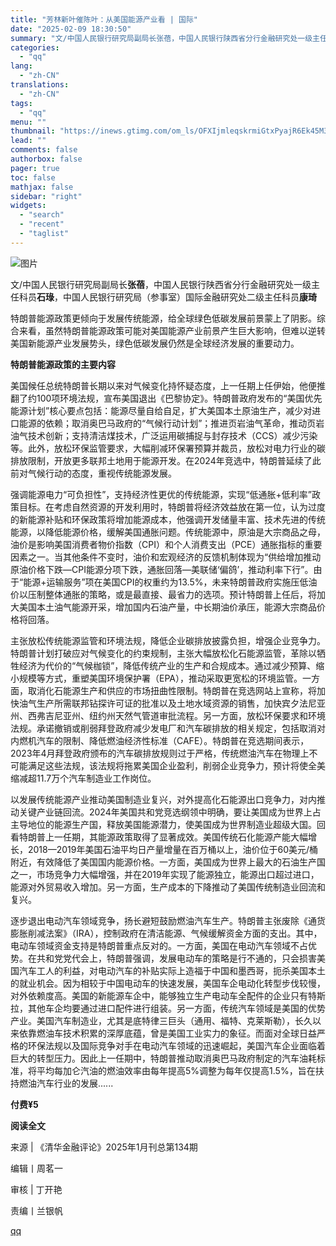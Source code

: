 ```yaml
---
title: "芳林新叶催陈叶：从美国能源产业看 | 国际"
date: "2025-02-09 18:30:50"
summary: "文/中国人民银行研究局副局长张蓓，中国人民银行陕西省分行金融研究处一级主任科员石琭，中国人民银行研究..."
categories:
  - "qq"
lang:
  - "zh-CN"
translations:
  - "zh-CN"
tags:
  - "qq"
menu: ""
thumbnail: "https://inews.gtimg.com/om_ls/OFXIjmleqskrmiGtxPyajR6Ek45M31L0zDCiEZyZrVfsIAA_640360/0"
lead: ""
comments: false
authorbox: false
pager: true
toc: false
mathjax: false
sidebar: "right"
widgets:
  - "search"
  - "recent"
  - "taglist"
---
```


![图片](https://inews.gtimg.com/om_bt/Otv-aqCljN4kUEvqtaAwqys1dgfTqykqoADEsgtR3f1acAA/641)

文/中国人民银行研究局副局长**张蓓**，中国人民银行陕西省分行金融研究处一级主任科员**石琭**，中国人民银行研究局（参事室）国际金融研究处二级主任科员**康琦**

特朗普能源政策更倾向于发展传统能源，给全球绿色低碳发展前景蒙上了阴影。综合来看，虽然特朗普能源政策可能对美国能源产业前景产生巨大影响，但难以逆转美国新能源产业发展势头，绿色低碳发展仍然是全球经济发展的重要动力。

**特朗普能源政策的主要内容**

  


美国候任总统特朗普长期以来对气候变化持怀疑态度，上一任期上任伊始，他便推翻了约100项环境法规，宣布美国退出《巴黎协定》。特朗普政府发布的“美国优先能源计划”核心要点包括：能源尽量自给自足，扩大美国本土原油生产，减少对进口能源的依赖；取消奥巴马政府的“气候行动计划”；推进页岩油气革命，推动页岩油气技术创新；支持清洁煤技术，广泛运用碳捕捉与封存技术（CCS）减少污染等。此外，放松环保监管要求，大幅削减环保署预算并裁员，放松对电力行业的碳排放限制，开放更多联邦土地用于能源开发。在2024年竞选中，特朗普延续了此前对气候行动的态度，重视传统能源发展。

  


强调能源电力“可负担性”，支持经济性更优的传统能源，实现“低通胀+低利率”政策目标。在考虑自然资源的开发利用时，特朗普将经济效益放在第一位，认为过度的新能源补贴和环保政策将增加能源成本，他强调开发储量丰富、技术先进的传统能源，以降低能源价格，缓解美国通胀问题。传统能源中，原油是大宗商品之母，油价是影响美国消费者物价指数（CPI）和个人消费支出（PCE）通胀指标的重要因素之一。当其他条件不变时，油价和宏观经济的反馈机制体现为“供给增加推动原油价格下跌—CPI能源分项下跌，通胀回落—美联储‘偏鸽’，推动利率下行”。由于“能源+运输服务”项在美国CPI的权重约为13.5%，未来特朗普政府实施压低油价以压制整体通胀的策略，或是最直接、最省力的选项。预计特朗普上任后，将加大美国本土油气能源开采，增加国内石油产量，中长期油价承压，能源大宗商品价格将回落。

  


主张放松传统能源监管和环境法规，降低企业碳排放披露负担，增强企业竞争力。特朗普计划打破应对气候变化的约束规制，主张大幅放松化石能源监管，革除以牺牲经济为代价的“气候枷锁”，降低传统产业的生产和合规成本。通过减少预算、缩小规模等方式，重塑美国环境保护署（EPA），推动采取更宽松的环境监管。一方面，取消化石能源生产和供应的市场扭曲性限制。特朗普在竞选网站上宣称，将加快油气生产所需联邦钻探许可证的批准以及土地水域资源的销售，加快宾夕法尼亚州、西弗吉尼亚州、纽约州天然气管道审批流程。另一方面，放松环保要求和环境法规。承诺撤销或削弱拜登政府减少发电厂和汽车碳排放的相关规定，包括取消对内燃机汽车的限制、降低燃油经济性标准（CAFE）。特朗普在竞选期间表示，2023年4月拜登政府颁布的汽车碳排放规则过于严格，传统燃油汽车在物理上不可能满足这些法规，该法规将拖累美国企业盈利，削弱企业竞争力，预计将使全美缩减超11.7万个汽车制造业工作岗位。

  


以发展传统能源产业推动美国制造业复兴，对外提高化石能源出口竞争力，对内推动关键产业链回流。2024年美国共和党竞选纲领中明确，要让美国成为世界上占主导地位的能源生产国，释放美国能源潜力，使美国成为世界制造业超级大国。回看特朗普上一任期，其能源政策取得了显著成效。美国传统石化能源产能大幅增长，2018—2019年美国石油平均日产量增量在百万桶以上，油价位于60美元/桶附近，有效降低了美国国内能源价格。一方面，美国成为世界上最大的石油生产国之一，市场竞争力大幅增强，并在2019年实现了能源独立，能源出口超过进口，能源对外贸易收入增加。另一方面，生产成本的下降推动了美国传统制造业回流和复兴。

  


逐步退出电动汽车领域竞争，扬长避短鼓励燃油汽车生产。特朗普主张废除《通货膨胀削减法案》（IRA），控制政府在清洁能源、气候缓解资金方面的支出。其中，电动车领域资金支持是特朗普重点反对的。一方面，美国在电动汽车领域不占优势。在共和党党代会上，特朗普强调，发展电动车的策略是行不通的，只会损害美国汽车工人的利益，对电动汽车的补贴实际上造福于中国和墨西哥，扼杀美国本土的就业机会。因为相较于中国电动车的快速发展，美国车企电动化转型步伐较慢，对外依赖度高。美国的新能源车企中，能够独立生产电动车全配件的企业只有特斯拉，其他车企均要通过进口配件进行组装。另一方面，传统汽车领域是美国的优势产业。美国汽车制造业，尤其是底特律三巨头（通用、福特、克莱斯勒），长久以来依靠燃油车技术积累的深厚底蕴，曾是美国工业实力的象征。而面对全球日益严格的环保法规以及国际竞争对手在电动汽车领域的迅速崛起，美国汽车企业面临着巨大的转型压力。因此上一任期中，特朗普推动取消奥巴马政府制定的汽车油耗标准，将平均每加仑汽油的燃油效率由每年提高5%调整为每年仅提高1.5%，旨在扶持燃油汽车行业的发展......

  


**付费¥5**

**阅读全文**

  

来源 | 《清华金融评论》2025年1月刊总第134期  


编辑丨周茗一

审核 | 丁开艳

责编丨兰银帆

[qq](https://new.qq.com/rain/a/20250209A055JH00)
